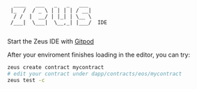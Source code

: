 ```            
  ____   ___   _   _   ___ 
 |_  /  / _ \ | | | | / __|
  / /  |  __/ | |_| | \__ \
 /___|  \___|  \__,_| |___/  IDE
            
```

Start the Zeus IDE with [Gitpod](https://gitpod.io/#https://github.com/liquidapps-io/zeus-ide)


After your enviroment finishes loading in the editor, you can try:
```bash
zeus create contract mycontract
# edit your contract under dapp/contracts/eos/mycontract
zeus test -c
```
